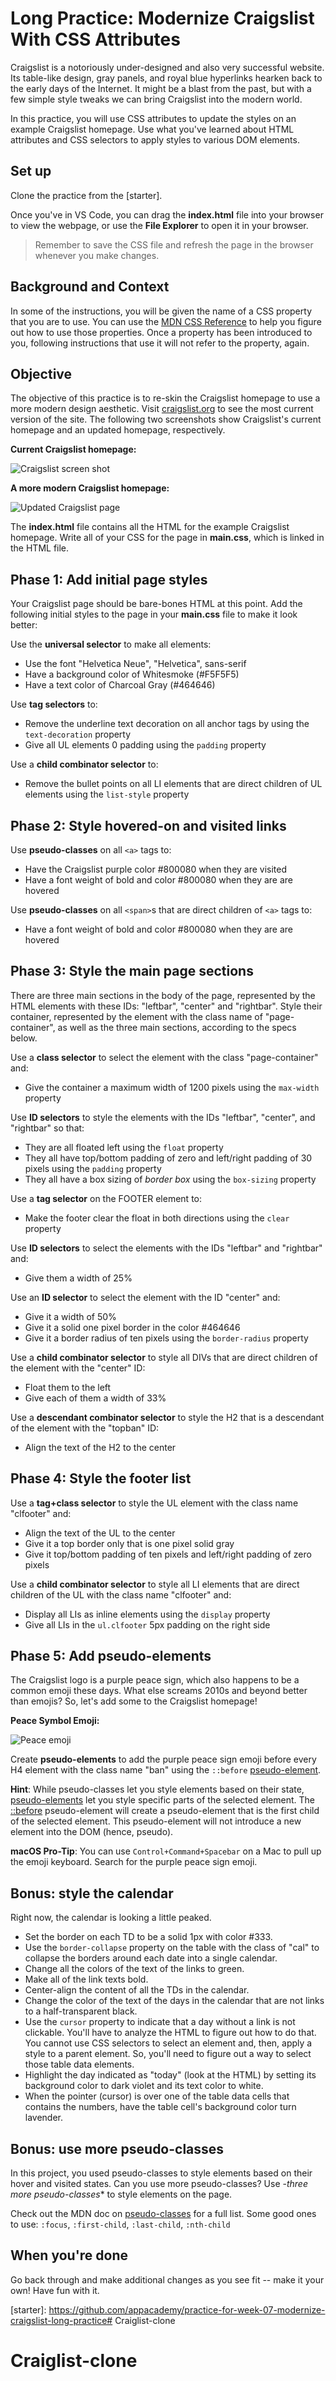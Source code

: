 # Long Practice: Modernize Craigslist With CSS Attributes

Craigslist is a notoriously under-designed and also very successful website. Its
table-like design, gray panels, and royal blue hyperlinks hearken back to the
early days of the Internet. It might be a blast from the past, but with a few
simple style tweaks we can bring Craigslist into the modern world.

In this practice, you will use CSS attributes to update the styles on an example
Craigslist homepage. Use what you've learned about HTML attributes and CSS
selectors to apply styles to various DOM elements.

## Set up

Clone the practice from the [starter].

Once you've in VS Code, you can drag the __index.html__ file into your browser
to view the webpage, or use the **File Explorer** to open it in your browser.

> Remember to save the CSS file and refresh the page in the browser whenever you
> make changes.

## Background and Context

In some of the instructions, you will be given the name of a CSS property that
you are to use. You can use the [MDN CSS Reference] to help you figure out how
to use those properties. Once a property has been introduced to you, following
instructions that use it will not refer to the property, again.

## Objective

The objective of this practice is to re-skin the Craigslist homepage to use a
more modern design aesthetic. Visit [craigslist.org][1] to see the most current
version of the site. The following two screenshots show Craigslist's current
homepage and an updated homepage, respectively.

**Current Craigslist homepage:**

![Craigslist screen shot](https://appacademy-open-assets.s3-us-west-1.amazonaws.com/Module-Responsive-Design/attributes/assets/craigslist-homepage-example.png)

**A more modern Craigslist homepage:**

![Updated Craigslist page](https://appacademy-open-assets.s3-us-west-1.amazonaws.com/Module-Responsive-Design/attributes/assets/craigslist-homepage-updated.png)

The **index.html** file contains all the HTML for the example Craigslist
homepage. Write all of your CSS for the page in **main.css**, which is linked in
the HTML file.

## Phase 1: Add initial page styles

Your Craigslist page should be bare-bones HTML at this point. Add the following
initial styles to the page in your **main.css** file to make it look better:

Use the **universal selector** to make all elements:

- Use the font "Helvetica Neue", "Helvetica", sans-serif
- Have a background color of Whitesmoke (#F5F5F5)
- Have a text color of Charcoal Gray (#464646)

Use **tag selectors** to:

- Remove the underline text decoration on all anchor tags by using the
  `text-decoration` property
- Give all UL elements 0 padding using the `padding` property

Use a **child combinator selector** to:

- Remove the bullet points on all LI elements that are direct children of UL
  elements using the `list-style` property

## Phase 2: Style hovered-on and visited links

Use **pseudo-classes** on all ```<a>``` tags to:

- Have the Craigslist purple color #800080 when they are visited
- Have a font weight of bold and color #800080 when they are are hovered

Use **pseudo-classes** on all ```<span>```s that are direct children of ```<a>``` tags to:

- Have a font weight of bold and color #800080 when they are are hovered

## Phase 3: Style the main page sections

There are three main sections in the body of the page, represented by the HTML
elements with these IDs: "leftbar", "center" and "rightbar". Style their
container, represented by the element with the class name of "page-container",
as well as the three main sections, according to the specs below.

Use a **class selector** to select the element with the class "page-container"
and:

- Give the container a maximum width of 1200 pixels using the `max-width` property

Use **ID selectors** to style the elements with the IDs "leftbar", "center", and
"rightbar" so that:

- They are all floated left using the `float` property
- They all have top/bottom padding of zero and left/right padding of 30 pixels
  using the `padding` property
- They all have a box sizing of _border box_ using the `box-sizing` property

Use a **tag selector** on the FOOTER element to:

- Make the footer clear the float in both directions using the `clear` property

Use **ID selectors** to select the elements with the IDs "leftbar" and
"rightbar" and:

- Give them a width of 25%

Use an **ID selector** to select the element with the ID "center" and:

- Give it a width of 50%
- Give it a solid one pixel border in the color #464646
- Give it a border radius of ten pixels using the `border-radius` property

Use a **child combinator selector** to style all DIVs that are direct children
of the element with the "center" ID:

- Float them to the left
- Give each of them a width of 33%

Use a **descendant combinator selector** to style the H2 that is a descendant of
the element with the "topban" ID:

- Align the text of the H2 to the center

## Phase 4: Style the footer list

Use a **tag+class selector** to style the UL element with the class name
"clfooter" and:

- Align the text of the UL to the center
- Give it a top border only that is one pixel solid gray
- Give it top/bottom padding of ten pixels and left/right padding of zero pixels

Use a **child combinator selector** to style all LI elements that are direct
children of the UL with the class name "clfooter" and:

- Display all LIs as inline elements using the `display` property
- Give all LIs in the `ul.clfooter` 5px padding on the right side

## Phase 5: Add pseudo-elements

The Craigslist logo is a purple peace sign, which also happens to be a common
emoji these days. What else screams 2010s and beyond better than emojis? So,
let's add some to the Craigslist homepage!

**Peace Symbol Emoji:**

![Peace emoji](https://appacademy-open-assets.s3-us-west-1.amazonaws.com/Module-Responsive-Design/attributes/assets/peace-symbol-emoji.png)

Create **pseudo-elements** to add the purple peace sign emoji before every H4
element with the class name "ban" using the `::before` [pseudo-element][2].

**Hint**: While pseudo-classes let you style elements based on their state,
[pseudo-elements][2] let you style specific parts of the selected element. The
[::before][3] pseudo-element will create a pseudo-element that is the first
child of the selected element. This pseudo-element will not introduce a new
element into the DOM (hence, pseudo).

**macOS Pro-Tip**: You can use `Control+Command+Spacebar` on a Mac to pull up
the emoji keyboard. Search for the purple peace sign emoji.

## Bonus: style the calendar

Right now, the calendar is looking a little peaked.

- Set the border on each TD to be a solid 1px with color #333.
- Use the `border-collapse` property on the table with the class of "cal" to
  collapse the borders around each date into a single calendar.
- Change all the colors of the text of the links to green.
- Make all of the link texts bold.
- Center-align the content of all the TDs in the calendar.
- Change the color of the text of the days in the calendar that are not links to
  a half-transparent black.
- Use the `cursor` property to indicate that a day without a link is not
  clickable. You'll have to analyze the HTML to figure out how to do that. You
  cannot use CSS selectors to select an element and, then, apply a style to a
  parent element. So, you'll need to figure out a way to select those table data
  elements.
- Highlight the day indicated as "today" (look at the HTML) by setting its
  background color to dark violet and its text color to white.
- When the pointer (cursor) is over one of the table data cells that contains
  the numbers, have the table cell's background color turn lavender.

## Bonus: use more pseudo-classes

In this project, you used pseudo-classes to style elements based on their hover
and visited states. Can you use more pseudo-classes? Use -*three more
pseudo-classes** to style elements on the page.

Check out the MDN doc on [pseudo-classes][4] for a full list. Some good ones to
use: `:focus`, `:first-child`, `:last-child`, `:nth-child`

## When you're done

Go back through and make additional changes as you see fit -- make it your own! Have fun with it.

[1]: https://craigslist.org/
[2]: https://developer.mozilla.org/en-US/docs/Web/CSS/Pseudo-elements
[3]: https://developer.mozilla.org/en-US/docs/Web/CSS/::before
[4]: https://developer.mozilla.org/en-US/docs/Web/CSS/Pseudo-classes
[5]: https://developer.mozilla.org/en-US/docs/Web/CSS/Media_Queries/Using_media_queries
[MDN CSS Reference]: https://developer.mozilla.org/en-US/docs/Web/CSS
[starter]: https://github.com/appacademy/practice-for-week-07-modernize-craigslist-long-practice# Craiglist-clone
# Craiglist-clone
